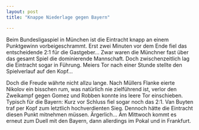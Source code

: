 ```yaml
---
layout: post
title: "Knappe Niederlage gegen Bayern"

---
```


Beim Bundesligaspiel in München ist die Eintracht knapp an einem Punktgewinn vorbeigeschrammt. Erst zwei Minuten vor dem Ende fiel das entscheidende 2:1 für die Gastgeber... Zwar waren die Münchner fast über das gesamt Spiel die dominierende Mannschaft. Doch zwischenzeitlich lag die Eintracht sogar in Führung. Meiers Tor nach einer Stunde stellte den Spielverlauf auf den Kopf...

Doch die Freude währte nicht allzu lange. Nach Müllers Flanke eierte Nikolov ein bisschen rum, was natürlich nie zielführend ist, verlor den Zweikampf gegen Gomez und Robben konnte ins leere Tor einschieben. Typisch für die Bayern: Kurz vor Schluss fiel sogar noch das 2:1. Van Buyten traf per Kopf zum letztlich hochverdienten Sieg. Dennoch hätte die Eintracht diesen Punkt mitnehmen müssen. Ärgerlich... Am Mittwoch kommt es erneut zum Duell mit den Bayern, dann allerdings im Pokal und in Frankfurt.
